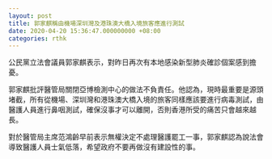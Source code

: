 ```yaml
---
layout: post
title: 郭家麒稱由機場深圳灣及港珠澳大橋入境旅客應進行測試
date: 2020-04-20 15:36:47.000000000 +08:00
categories: rthk
---
```


公民黨立法會議員郭家麒表示，對昨日再次有本地感染新型肺炎確診個案感到擔憂。

郭家麒批評醫管局關閉亞博檢測中心的做法不負責任。他認為，現時最重要是源頭堵截，所有從機場、深圳灣和港珠澳大橋入境的旅客同樣應該要進行病毒測試，由醫護人員進行鼻咽測試，確保沒事才可以離開，否則香港所受的痛苦只會越來越長。

對於醫管局主席范鴻齡早前表示無權決定不處理醫護罷工一事，郭家麒認為說法會導致醫護人員士氣低落，希望政府不要再做沒有建設性的事。

